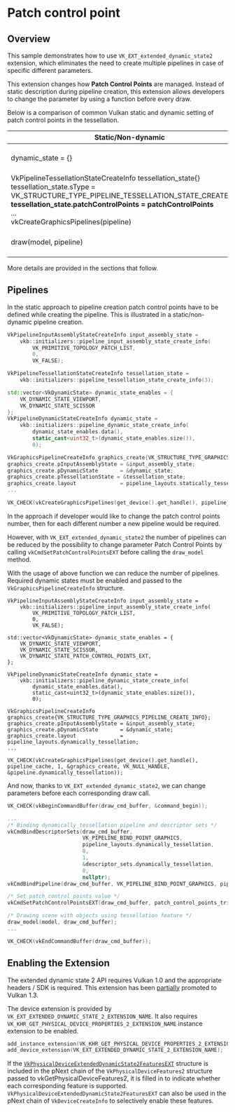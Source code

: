 <!--
- Copyright (c) 2023, Mobica Limited
-
- SPDX-License-Identifier: Apache-2.0
-
- Licensed under the Apache License, Version 2.0 the "License";
- you may not use this file except in compliance with the License.
- You may obtain a copy of the License at
-
-     http://www.apache.org/licenses/LICENSE-2.0
-
- Unless required by applicable law or agreed to in writing, software
- distributed under the License is distributed on an "AS IS" BASIS,
- WITHOUT WARRANTIES OR CONDITIONS OF ANY KIND, either express or implied.
- See the License for the specific language governing permissions and
- limitations under the License.
-
-->

# Patch control point 

## Overview

This sample demonstrates how to use `VK_EXT_extended_dynamic_state2` extension, which eliminates the need to create multiple pipelines in case of specific different parameters.

This extension changes how **Patch Control Points** are managed. Instead of static description during pipeline creation, this extension allows developers to change the parameter by using a function before every draw.

Below is a comparison of common Vulkan static and dynamic setting of patch control points in the  tessellation.
  
| Static/Non-dynamic | Dynamic State 2 |
| ------------------------------------------------------------------------------------------------ | --------------------------------------------------------------------------------------------------------- |
| dynamic_state = \{} | dynamic_state = {VK_DYNAMIC_STATE_VIEWPORT,<br>VK_DYNAMIC_STATE_SCISSOR,<br>**VK_DYNAMIC_STATE_PATCH_CONTROL_POINTS_EXT**} |
  VkPipelineTessellationStateCreateInfo tessellation_state\{}<br>tessellation_state.sType = VK_STRUCTURE_TYPE_PIPELINE_TESSELLATION_STATE_CREATE_INFO<br>**tessellation_state.patchControlPoints = patchControlPoints**<br>...<br>vkCreateGraphicsPipelines(pipeline) | vkCreateGraphicsPipelines(pipeline) |
| draw(model, pipeline) | **vkCmdSetPatchControlPointsEXT(commandBuffer, patchControlPoints)**<br>draw(model, pipeline) |
	
More details are provided in the sections that follow.

## Pipelines

In the static approach to pipeline creation patch control points have to be defined while creating the pipeline. This is illustrated in a static/non-dynamic pipeline creation.

```C++
VkPipelineInputAssemblyStateCreateInfo input_assembly_state =
    vkb::initializers::pipeline_input_assembly_state_create_info(
        VK_PRIMITIVE_TOPOLOGY_PATCH_LIST, 
        0, 
        VK_FALSE);

VkPipelineTessellationStateCreateInfo tessellation_state =
    vkb::initializers::pipeline_tessellation_state_create_info(3);

std::vector<VkDynamicState> dynamic_state_enables = {
    VK_DYNAMIC_STATE_VIEWPORT,
    VK_DYNAMIC_STATE_SCISSOR
};
VkPipelineDynamicStateCreateInfo dynamic_state =
    vkb::initializers::pipeline_dynamic_state_create_info(
        dynamic_state_enables.data(),
        static_cast<uint32_t>(dynamic_state_enables.size()),
        0);

VkGraphicsPipelineCreateInfo graphics_create{VK_STRUCTURE_TYPE_GRAPHICS_PIPELINE_CREATE_INFO};
graphics_create.pInputAssemblyState = &input_assembly_state;
graphics_create.pDynamicState       = &dynamic_state;
graphics_create.pTessellationState = &tessellation_state;
graphics_create.layout              = pipeline_layouts.statically_tessellation;
...

VK_CHECK(vkCreateGraphicsPipelines(get_device().get_handle(), pipeline_cache, 1, &graphics_create, VK_NULL_HANDLE, &pipeline.statically_tessellation));
```

In the approach if developer would like to change the patch control points number, then for each different number a new pipeline would be required.

However, with `VK_EXT_extended_dynamic_state2` the number of pipelines can be reduced by the possibility to change parameter Patch Control Points by calling `vkCmdSetPatchControlPointsEXT` before calling the `draw_model` method.

With the usage of above function we can reduce the number of pipelines. Required dynamic states must be enabled and passed to the `VkGraphicsPipelineCreateInfo` structure. 

```C+
VkPipelineInputAssemblyStateCreateInfo input_assembly_state =
	vkb::initializers::pipeline_input_assembly_state_create_info(
	    VK_PRIMITIVE_TOPOLOGY_PATCH_LIST,
	    0,
	    VK_FALSE);

std::vector<VkDynamicState> dynamic_state_enables = {
	VK_DYNAMIC_STATE_VIEWPORT,
	VK_DYNAMIC_STATE_SCISSOR,
	VK_DYNAMIC_STATE_PATCH_CONTROL_POINTS_EXT,
};

VkPipelineDynamicStateCreateInfo dynamic_state =
	vkb::initializers::pipeline_dynamic_state_create_info(
	    dynamic_state_enables.data(),
	    static_cast<uint32_t>(dynamic_state_enables.size()),
	    0);

VkGraphicsPipelineCreateInfo graphics_create{VK_STRUCTURE_TYPE_GRAPHICS_PIPELINE_CREATE_INFO};
graphics_create.pInputAssemblyState = &input_assembly_state;
graphics_create.pDynamicState       = &dynamic_state;
graphics_create.layout              = pipeline_layouts.dynamically_tessellation;
...

VK_CHECK(vkCreateGraphicsPipelines(get_device().get_handle(), pipeline_cache, 1, &graphics_create, VK_NULL_HANDLE, &pipeline.dynamically_tessellation));
```

And now, thanks to `VK_EXT_extended_dynamic_state2`, we can change parameters before each corresponding draw call. 

```C++
VK_CHECK(vkBeginCommandBuffer(draw_cmd_buffer, &command_begin));

...
/* Binding dynamically_tessellation pipeline and descriptor sets */
vkCmdBindDescriptorSets(draw_cmd_buffer,
		                VK_PIPELINE_BIND_POINT_GRAPHICS,
		                pipeline_layouts.dynamically_tessellation,
		                0,
		                1,
		                &descriptor_sets.dynamically_tessellation,
		                0,
		                nullptr);
vkCmdBindPipeline(draw_cmd_buffer, VK_PIPELINE_BIND_POINT_GRAPHICS, pipeline.dynamically_tessellation);

/* Set patch control points value */
vkCmdSetPatchControlPointsEXT(draw_cmd_buffer, patch_control_points_triangle);

/* Drawing scene with objects using tessellation feature */
draw_model(model, draw_cmd_buffer);
...

VK_CHECK(vkEndCommandBuffer(draw_cmd_buffer));
```

## Enabling the Extension

The extended dynamic state 2 API requires Vulkan 1.0 and the appropriate headers / SDK is required. This extension has been [partially](https://registry.khronos.org/vulkan/specs/1.3-extensions/man/html/VK_EXT_extended_dynamic_state2.html#_promotion_to_vulkan_1_3) promoted to Vulkan 1.3.

The device extension is provided by `VK_EXT_EXTENDED_DYNAMIC_STATE_2_EXTENSION_NAME`. It also requires 
`VK_KHR_GET_PHYSICAL_DEVICE_PROPERTIES_2_EXTENSION_NAME` instance extension to be enabled.

```C++
add_instance_extension(VK_KHR_GET_PHYSICAL_DEVICE_PROPERTIES_2_EXTENSION_NAME);
add_device_extension(VK_EXT_EXTENDED_DYNAMIC_STATE_2_EXTENSION_NAME);
```

If the [`VkPhysicalDeviceExtendedDynamicState2FeaturesEXT`](https://registry.khronos.org/vulkan/specs/1.3-extensions/man/html/VkPhysicalDeviceExtendedDynamicState2FeaturesEXT.html) structure is included in the pNext chain of the `VkPhysicalDeviceFeatures2` structure passed to vkGetPhysicalDeviceFeatures2, it is filled in to indicate whether each corresponding feature is supported. 
`VkPhysicalDeviceExtendedDynamicState2FeaturesEXT` can also be used in the pNext chain of `VkDeviceCreateInfo` to selectively enable these features.
